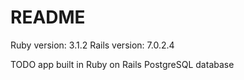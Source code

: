 # README

Ruby version: 3.1.2
Rails version: 7.0.2.4

TODO app built in Ruby on Rails
PostgreSQL database
